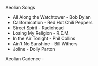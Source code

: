 Aeolian Songs

- All Along the Watchtower - Bob Dylan
- Californication - Red Hot Chili Peppers
- Street Spirit - Radiohead
- Losing My Religion - R.E.M.
- In the Air Tonight - Phil Collins
- Ain't No Sunshine - Bill Withers
- Joline - Dolly Parton

Aeolian Cadence - 
